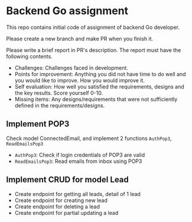# Backend Go assignment

This repo contains initial code of assignment of backend Go developer.

Please create a new branch and make PR when you finish it.

Please write a brief report in PR's description. The report must have the following contents.
- Challenges: Challenges faced in development.
- Points for improvement: Anything you did not have time to do well and you would like to improve. How you would improve it.
- Self evaluation: How well you satisfied the requirements, designs and the key results. Score yourself 0-10.
- Missing items: Any designs/requirements that were not sufficiently defined in the requirements/designs.


## Implement POP3

Check model ConnectedEmail, and implement 2 functions `AuthPop3`, `ReadEmailsPop3`

- `AuthPop3`: Check if login credentials of POP3 are valid
- `ReadEmailsPop3`: Read emails from inbox using POP3

## Implement CRUD for model Lead

- Create endpoint for getting all leads, detail of 1 lead
- Create endpoint for creating new lead
- Create endpoint for deleting a lead
- Create endpoint for partial updating a lead
